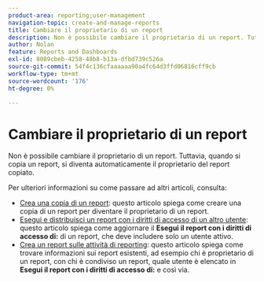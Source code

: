 ```yaml
---
product-area: reporting;user-management
navigation-topic: create-and-manage-reports
title: Cambiare il proprietario di un report
description: Non è possibile cambiare il proprietario di un report. Tuttavia, quando si copia un report, si diventa automaticamente il proprietario del report copiato.
author: Nolan
feature: Reports and Dashboards
exl-id: 8089cbeb-4258-48b8-b13a-dfbd739c526a
source-git-commit: 54f4c136cfaaaaaa90a4fc64d3ffd06816cff9cb
workflow-type: tm+mt
source-wordcount: '176'
ht-degree: 0%

---
```


# Cambiare il proprietario di un report

Non è possibile cambiare il proprietario di un report. Tuttavia, quando si copia un report, si diventa automaticamente il proprietario del report copiato.

Per ulteriori informazioni su come passare ad altri articoli, consulta:

* [Crea una copia di un report](../../../reports-and-dashboards/reports/creating-and-managing-reports/create-copy-report.md): questo articolo spiega come creare una copia di un report per diventare il proprietario di un report.
* [Esegui e distribuisci un report con i diritti di accesso di un altro utente](../../../reports-and-dashboards/reports/creating-and-managing-reports/run-deliver-report-access-rights-another-user.md): questo articolo spiega come aggiornare il **Esegui il report con i diritti di accesso di:** di un report, che deve includere solo un utente attivo.
* [Crea un report sulle attività di reporting](../../../reports-and-dashboards/reports/report-usage/create-report-reporting-activities.md): questo articolo spiega come trovare informazioni sui report esistenti, ad esempio chi è proprietario di un report, con chi è condiviso un report, quale utente è elencato in **Esegui il report con i diritti di accesso di:** e così via.
